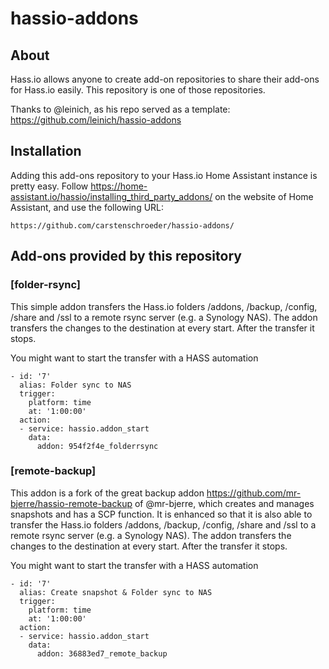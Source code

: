 # hassio-addons

## About

Hass.io allows anyone to create add-on repositories to share their add-ons for
Hass.io easily. This repository is one of those repositories.

Thanks to @leinich, as his repo served as a template: https://github.com/leinich/hassio-addons

## Installation

Adding this add-ons repository to your Hass.io Home Assistant instance is
pretty easy. Follow https://home-assistant.io/hassio/installing_third_party_addons/ on the
website of Home Assistant, and use the following URL:

```
https://github.com/carstenschroeder/hassio-addons/
```

## Add-ons provided by this repository

### [folder-rsync]

This simple addon transfers the Hass.io folders /addons, /backup, /config, /share and /ssl to a remote rsync server (e.g. a Synology NAS).
The addon transfers the changes to the destination at every start. After the transfer it stops.

You might want to start the transfer with a HASS automation
```
- id: '7'
  alias: Folder sync to NAS
  trigger:
    platform: time
    at: '1:00:00'
  action:
  - service: hassio.addon_start
    data:
      addon: 954f2f4e_folderrsync
```

### [remote-backup]

This addon is a fork of the great backup addon https://github.com/mr-bjerre/hassio-remote-backup of @mr-bjerre, which creates and manages snapshots and has a SCP function. It is enhanced so that it is also able to transfer the Hass.io folders /addons, /backup, /config, /share and /ssl to a remote rsync server (e.g. a Synology NAS).
The addon transfers the changes to the destination at every start. After the transfer it stops.

You might want to start the transfer with a HASS automation
```
- id: '7'
  alias: Create snapshot & Folder sync to NAS
  trigger:
    platform: time
    at: '1:00:00'
  action:
  - service: hassio.addon_start
    data:
      addon: 36883ed7_remote_backup
```
